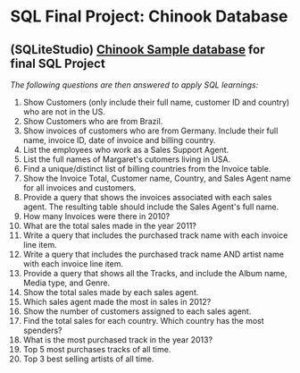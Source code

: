 # SQL Final Project: Chinook Database
## (SQLiteStudio) [Chinook Sample database](https://github.com/lerocha/chinook-database) for final SQL Project

*The following questions are then answered to apply SQL learnings:*
1. Show  Customers (only include their full name, customer ID and country) who are not in the US.
2. Show Customers who are from Brazil.
3. Show invoices of customers who are from Germany. Include their full name, invoice ID, date of invoice and billing country.
4. List the employees who work as a Sales Support Agent.
5. List the full names of Margaret's cutomers living in USA.
6. Find a unique/distinct list of billing countries from the Invoice table.
7. Show the Invoice Total, Customer name, Country, and Sales Agent name for all invoices and customers.
8. Provide a query that shows the invoices associated with each sales agent. The resulting table should include the Sales Agent's full name.
9. How many Invoices were there in 2010?
10. What are the total sales made in the year 2011?
11. Write a query that includes the purchased track name with each invoice line item.
12. Write a query that includes the purchased track name AND artist name with each invoice line item.
13. Provide a query that shows all the Tracks, and include the Album name, Media type, and Genre.
14. Show the total sales made by each sales agent.
15. Which sales agent made the most in sales in 2012?
16. Show the number of customers assigned to each sales agent.
17. Find the total sales for each country. Which country has the most spenders?
18. What is the most purchased track in the year 2013?
19. Top 5 most purchases tracks of all time.
20. Top 3 best selling artists of all time.
